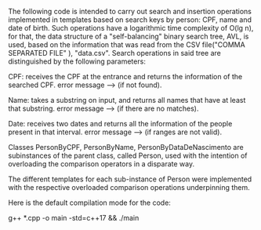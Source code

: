 The following code is intended to carry out search and insertion operations implemented in templates based on search keys by person: CPF, name and date of birth. Such operations have a logarithmic time complexity of O(lg n), for that, the data structure of a "self-balancing" binary search tree, AVL, is used, based on the information that was read from the CSV file("COMMA SEPARATED FILE" ), "data.csv". Search operations in said tree are distinguished by the following parameters:

CPF: receives the CPF at the entrance and returns the information of the searched CPF. error message --> (if not found).

Name: takes a substring on input, and returns all names that have at least that substring. error message --> (if there are no matches).

Date: receives two dates and returns all the information of the people present in that interval. error message --> (if ranges are not valid).

Classes PersonByCPF, PersonByName, PersonByDataDeNascimento are subinstances of the parent class, called Person, used with the intention of overloading the comparison operators in a disparate way.

The different templates for each sub-instance of Person were implemented with the respective overloaded comparison operations underpinning them.

Here is the default compilation mode for the code:

g++ *.cpp -o main -std=c++17 && ./main
